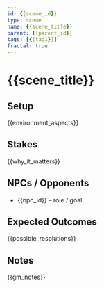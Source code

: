 ```yaml
---
id: {{scene_id}}
type: scene
name: {{scene_title}}
parent: {{parent_id}}
tags: [{{tag1}}]
fractal: true
---
```


# {{scene_title}}

## Setup
{{environment_aspects}}

## Stakes
{{why_it_matters}}

## NPCs / Opponents
- {{npc_id}} – role / goal

## Expected Outcomes
{{possible_resolutions}}

## Notes
{{gm_notes}}
